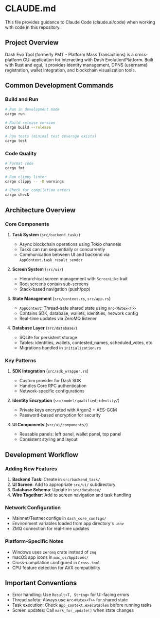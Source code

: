 # CLAUDE.md

This file provides guidance to Claude Code (claude.ai/code) when working with code in this repository.

## Project Overview

Dash Evo Tool (formerly PMT - Platform Mass Transactions) is a cross-platform GUI application for interacting with Dash Evolution/Platform. Built with Rust and egui, it provides identity management, DPNS (username) registration, wallet integration, and blockchain visualization tools.

## Common Development Commands

### Build and Run
```bash
# Run in development mode
cargo run

# Build release version
cargo build --release

# Run tests (minimal test coverage exists)
cargo test
```

### Code Quality
```bash
# Format code
cargo fmt

# Run clippy linter
cargo clippy -- -D warnings

# Check for compilation errors
cargo check
```

## Architecture Overview

### Core Components

1. **Task System** (`src/backend_task/`)
   - Async blockchain operations using Tokio channels
   - Tasks can run sequentially or concurrently
   - Communication between UI and backend via `AppContext.task_result_sender`

2. **Screen System** (`src/ui/`)
   - Hierarchical screen management with `ScreenLike` trait
   - Root screens contain sub-screens
   - Stack-based navigation (push/pop)

3. **State Management** (`src/context.rs`, `src/app.rs`)
   - `AppContext`: Thread-safe shared state using `Arc<Mutex<T>>`
   - Contains SDK, database, wallets, identities, network config
   - Real-time updates via ZeroMQ listener

4. **Database Layer** (`src/database/`)
   - SQLite for persistent storage
   - Tables: identities, wallets, contested_names, scheduled_votes, etc.
   - Migrations handled in `initialization.rs`

### Key Patterns

1. **SDK Integration** (`src/sdk_wrapper.rs`)
   - Custom provider for Dash SDK
   - Handles Core RPC authentication
   - Network-specific configurations

2. **Identity Encryption** (`src/model/qualified_identity/`)
   - Private keys encrypted with Argon2 + AES-GCM
   - Password-based encryption for security

3. **UI Components** (`src/ui/components/`)
   - Reusable panels: left panel, wallet panel, top panel
   - Consistent styling and layout

## Development Workflow

### Adding New Features

1. **Backend Task**: Create in `src/backend_task/`
2. **UI Screen**: Add to appropriate `src/ui/` subdirectory
3. **Database Schema**: Update in `src/database/`
4. **Wire Together**: Add to screen navigation and task handling

### Network Configuration

- Mainnet/Testnet configs in `dash_core_configs/`
- Environment variables loaded from app directory's `.env`
- ZMQ connection for real-time updates

### Platform-Specific Notes

- Windows uses `zeromq` crate instead of `zmq`
- macOS app icons in `mac_os/AppIcons/`
- Cross-compilation configured in `Cross.toml`
- CPU feature detection for AVX compatibility

## Important Conventions

- Error handling: Use `Result<T, String>` for UI-facing errors
- Thread safety: Always use `Arc<Mutex<T>>` for shared state
- Task execution: Check `app_context.executables` before running tasks
- Screen updates: Call `mark_for_update()` when state changes